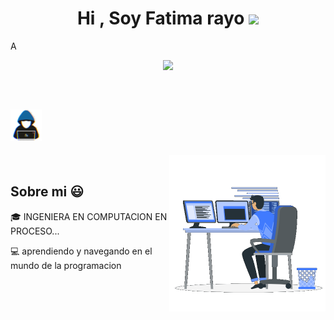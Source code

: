 <h1 align="center"><b>Hi , Soy Fatima rayo </b><img src="https://media.giphy.com/media/hvRJCLFzcasrR4ia7z/giphy.gif" width="35"></h1>
<!--  -->A
<p align="center">
  <a href="https://github.com/DenverCoder1/readme-typing-svg"><img src="https://readme-typing-svg.herokuapp.com?font=Time+New+Roman&color=cyan&size=25&center=true&vCenter=true&width=600&height=100&lines=Assalamu+O+Alaikum+Warahmatullah..&hearts;++;I+was+able+to+find+the+error-was+just+a+;,;love+and+hate+it,;hummmm,;programing with lana,;and+this+is+me<3"></a>
</p>


<br>



	
## <picture><img src = "https://github.com/0xAbdulKhalid/0xAbdulKhalid/raw/main/assets/mdImages/about_me.gif" width = 50px></picture> 

<picture> <img align="right" src="https://github.com/0xAbdulKhalid/0xAbdulKhalid/raw/main/assets/mdImages/Right_Side.gif" width = 250px></picture>

<br>
<h2>Sobre mi 😃</h2>
<!--Intro start-->

<p align="left">
🎓 INGENIERA EN COMPUTACION EN PROCESO...


💻 aprendiendo y navegando en el mundo de la programacion

